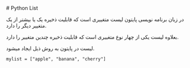 <div dir=”rtl”>
# Python List  

در زبان برنامه نویسی پایتون لیست متغییری است که قابلیت ذخیره یک یا بیشتر از یک متغییر دیگر را دارد.  

بعلاوه لیست یکی از چهار نوع متغییری است که قابلیت ذخیره چندین متغییر را دارد.   

لیست در پایتون به روش ذیل ایجاد میشود.  

```
mylist = ["apple", "banana", "cherry"]

```
</div>